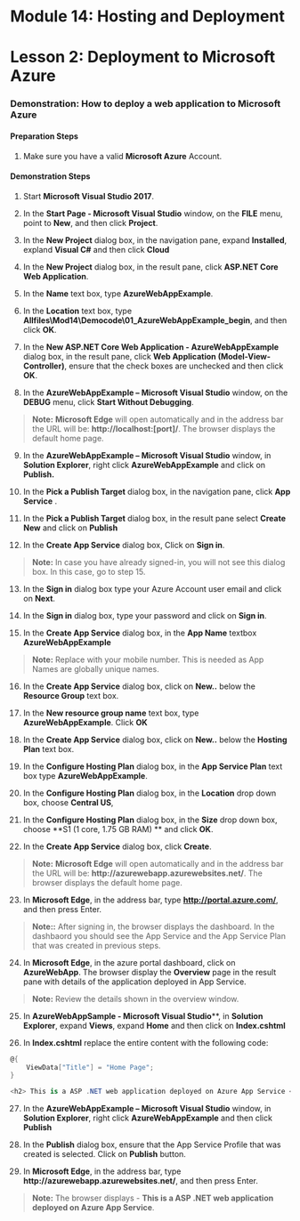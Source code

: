 # Module 14: Hosting and Deployment

# Lesson 2: Deployment to Microsoft Azure

### Demonstration: How to deploy a web application to Microsoft Azure

#### Preparation Steps 

1. Make sure you have a valid **Microsoft Azure** Account.

#### Demonstration Steps 

1. Start **Microsoft Visual Studio 2017**.

2. In the **Start Page - Microsoft Visual Studio** window, on the **FILE** menu, point to **New**, and then click **Project**.

3. In the **New Project** dialog box, in the navigation pane, expand **Installed**, expland **Visual C#** and then click **Cloud**

4. In the **New Project** dialog box, in the result pane, click **ASP.NET Core Web Application**.

5. In the **Name** text box, type **AzureWebAppExample**.

6. In the **Location** text box, type **Allfiles\Mod14\Democode\01_AzureWebAppExample_begin**, and then click **OK**. 

7. In the **New ASP.NET Core Web Application - AzureWebAppExample** dialog box, in the result pane, click **Web Application (Model-View-Controller)**, ensure that the check boxes are unchecked and then click **OK**.
 
8. In the **AzureWebAppExample – Microsoft Visual Studio** window, on the **DEBUG** menu, click **Start Without Debugging**. 
>**Note:** **Microsoft Edge** will open automatically and in the address bar the URL will be:  **http://localhost:[port]/**. The browser displays the default home page. 

9.  In the **AzureWebAppExample – Microsoft Visual Studio** window, in **Solution Explorer**, right click **AzureWebAppExample** and click on **Publish.**

10. In the **Pick a Publish Target** dialog box, in the navigation pane, click **App Service** .

11. In the **Pick a Publish Target** dialog box, in the result pane select **Create New** and click on **Publish**

12. In the **Create App Service** dialog box, Click on **Sign in**. 
>**Note:** In case you have already signed-in, you will not see this dialog box. In this case, go to step 15.

13. In the **Sign in** dialog box type your Azure Account user email and click on **Next**. 

14. In the **Sign in** dialog box, type your password and click on **Sign in**.


15. In the **Create App Service** dialog box, in the **App Name** textbox **AzureWebAppExample<yourmobileno>**  
>**Note:** Replace <yourmobileno> with your mobile number. This is needed as App Names are globally unique names.


16. In the **Create App Service** dialog box, click on **New..** below the **Resource Group** text box. 

17. In the **New resource group name** text box, type **AzureWebAppExample**. Click **OK**

18. In the **Create App Service** dialog box, click on **New..** below the **Hosting Plan** text box. 

19. In the **Configure Hosting Plan** dialog box, in the **App Service Plan** text box type **AzureWebAppExample<yourmobileno>**. 

20. In the **Configure Hosting Plan** dialog box, in the **Location** drop down box, choose **Central US**, 

21. In the **Configure Hosting Plan** dialog box, in the **Size** drop down box, choose **S1 (1 core, 1.75 GB RAM) ** and click **OK**.

22. In the **Create App Service** dialog box, click **Create**.
>**Note:** **Microsoft Edge** will open automatically and in the address bar the URL will be:  **http://azurewebapp<yourmobileno>.azurewebsites.net/**. The browser displays the default home page. 

23. In **Microsoft Edge**, in the address bar, type **http://portal.azure.com/**, and then press Enter.
>**Note::** After signing in, the browser displays the dashboard. In the dashbaord you should see the App Service and the App Service Plan that was created in previous steps.

24. In **Microsoft Edge**, in the azure portal dashboard, click on **AzureWebApp<yourmobileno>**.  The browser display the **Overview** page in the result pane with details of the application deployed in App Service. 
>**Note:** Review the details shown in the overview window.

25. In **AzureWebAppSample - Microsoft Visual Studio****, in **Solution Explorer**, expand **Views**, expand **Home** and then click on **Index.cshtml**

26. In **Index.cshtml** replace the entire content with the following code:
```cs
@{
    ViewData["Title"] = "Home Page";
}

<h2> This is a ASP .NET web application deployed on Azure App Service </h2>

```

27. In the **AzureWebAppExample – Microsoft Visual Studio** window, in **Solution Explorer**, right click **AzureWebAppExample** and then click **Publish**

28. In the **Publish** dialog box, ensure that the App Service Profile that was created is selected. Click on **Publish** button.

29. In **Microsoft Edge**, in the address bar, type **http://azurewebapp<yourmobileno>.azurewebsites.net/**, and then press Enter.
>**Note:** The browser displays - **This is a ASP .NET web application deployed on Azure App Service**. 















